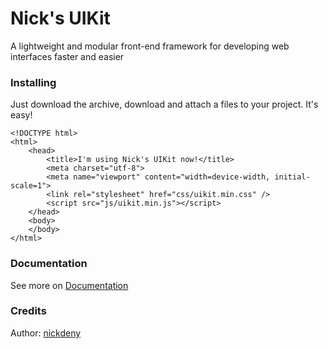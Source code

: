 # Nick's UIKit
A lightweight and modular front-end framework for developing web interfaces faster and easier

### Installing
Just download the archive, download and attach a files to your project. It's easy!
```
<!DOCTYPE html>
<html>
    <head>
        <title>I'm using Nick's UIKit now!</title>
        <meta charset="utf-8">
        <meta name="viewport" content="width=device-width, initial-scale=1">
        <link rel="stylesheet" href="css/uikit.min.css" />
        <script src="js/uikit.min.js"></script>
    </head>
    <body>
    </body>
</html>
```

### Documentation
See more on [Documentation](http://ui.nickdeny.com)

### Credits
Author: [nickdeny](http://nickdeny.com)
